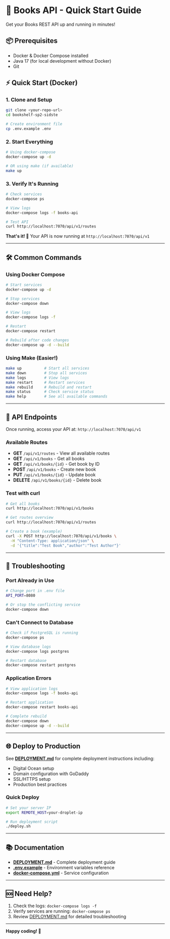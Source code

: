 # 🚀 Books API - Quick Start Guide

Get your Books REST API up and running in minutes!

## 📦 Prerequisites

- Docker & Docker Compose installed
- Java 17 (for local development without Docker)
- Git

## ⚡ Quick Start (Docker)

### 1. Clone and Setup
```bash
git clone <your-repo-url>
cd bookshelf-sp2-sidste

# Create environment file
cp .env.example .env
```

### 2. Start Everything
```bash
# Using docker-compose
docker-compose up -d

# OR using make (if available)
make up
```

### 3. Verify It's Running
```bash
# Check services
docker-compose ps

# View logs
docker-compose logs -f books-api

# Test API
curl http://localhost:7070/api/v1/routes
```

**That's it! 🎉** Your API is now running at `http://localhost:7070/api/v1`

---

## 🛠️ Common Commands

### Using Docker Compose
```bash
# Start services
docker-compose up -d

# Stop services
docker-compose down

# View logs
docker-compose logs -f

# Restart
docker-compose restart

# Rebuild after code changes
docker-compose up -d --build
```

### Using Make (Easier!)
```bash
make up          # Start all services
make down        # Stop all services
make logs        # View logs
make restart     # Restart services
make rebuild     # Rebuild and restart
make status      # Check service status
make help        # See all available commands
```

---

## 🔌 API Endpoints

Once running, access your API at: `http://localhost:7070/api/v1`

### Available Routes
- **GET** `/api/v1/routes` - View all available routes
- **GET** `/api/v1/books` - Get all books
- **GET** `/api/v1/books/{id}` - Get book by ID
- **POST** `/api/v1/books` - Create new book
- **PUT** `/api/v1/books/{id}` - Update book
- **DELETE** `/api/v1/books/{id}` - Delete book

### Test with curl
```bash
# Get all books
curl http://localhost:7070/api/v1/books

# Get routes overview
curl http://localhost:7070/api/v1/routes

# Create a book (example)
curl -X POST http://localhost:7070/api/v1/books \
  -H "Content-Type: application/json" \
  -d '{"title":"Test Book","author":"Test Author"}'
```

---

## 🐛 Troubleshooting

### Port Already in Use
```bash
# Change port in .env file
API_PORT=8080

# Or stop the conflicting service
docker-compose down
```

### Can't Connect to Database
```bash
# Check if PostgreSQL is running
docker-compose ps

# View database logs
docker-compose logs postgres

# Restart database
docker-compose restart postgres
```

### Application Errors
```bash
# View application logs
docker-compose logs -f books-api

# Restart application
docker-compose restart books-api

# Complete rebuild
docker-compose down
docker-compose up -d --build
```

---

## 🌐 Deploy to Production

See **[DEPLOYMENT.md](./DEPLOYMENT.md)** for complete deployment instructions including:
- Digital Ocean setup
- Domain configuration with GoDaddy
- SSL/HTTPS setup
- Production best practices

### Quick Deploy
```bash
# Set your server IP
export REMOTE_HOST=your-droplet-ip

# Run deployment script
./deploy.sh
```

---

## 📚 Documentation

- **[DEPLOYMENT.md](./DEPLOYMENT.md)** - Complete deployment guide
- **[.env.example](./.env.example)** - Environment variables reference
- **[docker-compose.yml](./docker-compose.yml)** - Service configuration

---

## 🆘 Need Help?

1. Check the logs: `docker-compose logs -f`
2. Verify services are running: `docker-compose ps`
3. Review [DEPLOYMENT.md](./DEPLOYMENT.md) for detailed troubleshooting

---

**Happy coding! 🎉**
